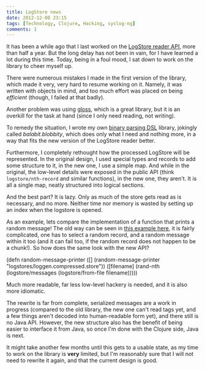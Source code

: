```yaml
---
title: LogStore news
date: 2012-12-08 23:15
tags: [Technology, Clojure, Hacking, syslog-ng]
comments: 1
---
```


It has been a while ago that I last worked on the
[LogStore reader API][1], more than half a year. But the long delay
has not been in vain, for I have learned a lot during this
time. Today, being in a foul mood, I sat down to work on the library
to cheer myself up.

 [1]: /blog/2012/04/30/logstore-reader/

<!-- more -->

There were numerous mistakes I made in the first version of the
library, which made it very, very hard to resume working on
it. Namely, it was written with objects in mind, and too much effort
was placed on being *efficient* (though, I failed at that badly).

Another problem was using [gloss][2], which is a great library, but it
is an overkill for the task at hand (since I only need reading, not
writing).

 [2]: https://github.com/ztellman/gloss
 
To remedy the situation, I wrote my own [binary parsing DSL][3]
library, jokingly called *balabit.blobbity*, which does only what I
need and nothing more, in a way that fits the new version of the
LogStore reader better.

 [3]: https://github.com/algernon/balabit.blobbity

Furthermore, I completely rethought how the processed LogStore will be
represented. In the original design, I used special types and records
to add some structure to it, in the new one, I use a simple map. And
while in the original, the low-level details were exposed in the
public API (think <code>logstore/nth-record</code> and similar
functions), in the new one, they aren't. It is all a single map,
neatly structured into logical sections.

And the best part? It is lazy. Only as much of the store gets read as
is necessary, and no more. Neither time nor memory is wasted by
setting up an index when the logstore is opened.

As an example, lets compare the implementation of a function that
prints a random message! The old way can be seen in
[this example here][4], it is fairly complicated, one has to select a
random record, and a random message within it too (and it can fail
too, if the random record does not happen to be a chunk!). So how does
the same look with the new API?

<div class="pygmentize" data-language="clojure">(defn random-message-printer
  ([] (random-message-printer "logstores/loggen.compressed.store"))
  ([filename]
     (rand-nth (logstore/messages (logstore/from-file filename)))))</div>

 [4]: https://github.com/algernon/balabit.logstore/blob/22d078d5dfbb8e12ebd694e651daced105d8da1d/src/balabit/logstore/examples.clj#L54-L72

Much more readable, far less low-level hackery is needed, and it is
also more idiomatic.

The rewrite is far from complete, serialized messages are a work in
progress (compared to the old library, the new one can't read tags
yet, and a few things aren't decoded into human-readable form yet),
and there still is no Java API. However, the new structure also has
the benefit of being easier to interface it from Java, so once I'm
done with the Clojure side, Java is next.

It might take another few months until this gets to a usable state, as
my time to work on the library is **very** limited, but I'm reasonably
sure that I will not need to rewrite it again, and that the current
design is good.
